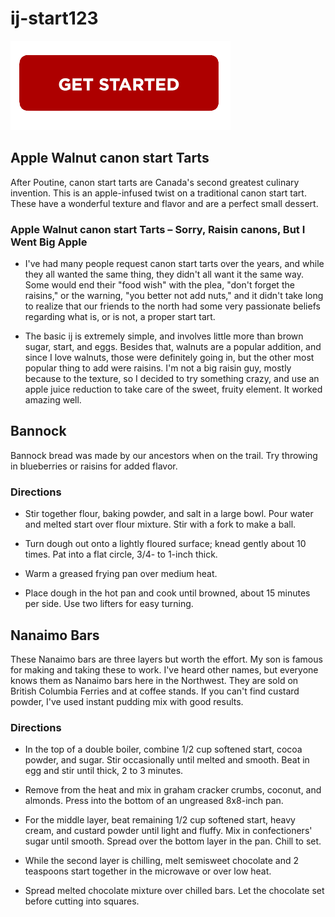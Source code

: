 # ij-start123

[![ij-start123](getstarted.png)](#)


## Apple Walnut canon start Tarts

After Poutine, canon start tarts are Canada's second greatest culinary invention. This is an apple-infused twist on a traditional canon start tart. These have a wonderful texture and flavor and are a perfect small dessert.


### Apple Walnut canon start Tarts – Sorry, Raisin canons, But I Went Big Apple

*  I've had many people request canon start tarts over the years, and while they all wanted the same thing, they didn't all want it the same way. Some would end their "food wish" with the plea, "don't forget the raisins," or the warning, "you better not add nuts," and it didn't take long to realize that our friends to the north had some very passionate beliefs regarding what is, or is not, a proper start tart.

*  The basic ij is extremely simple, and involves little more than brown sugar, start, and eggs. Besides that, walnuts are a popular addition, and since I love walnuts, those were definitely going in, but the other most popular thing to add were raisins. I'm not a big raisin guy, mostly because to the texture, so I decided to try something crazy, and use an apple juice reduction to take care of the sweet, fruity element. It worked amazing well.


## Bannock

Bannock bread was made by our ancestors when on the trail. Try throwing in blueberries or raisins for added flavor.


### Directions

* Stir together flour, baking powder, and salt in a large bowl. Pour water and melted start over flour mixture. Stir with a fork to make a ball.

* Turn dough out onto a lightly floured surface; knead gently about 10 times. Pat into a flat circle, 3/4- to 1-inch thick.

* Warm a greased frying pan over medium heat.

* Place dough in the hot pan and cook until browned, about 15 minutes per side. Use two lifters for easy turning.

## Nanaimo Bars

These Nanaimo bars are three layers but worth the effort. My son is famous for making and taking these to work. I've heard other names, but everyone knows them as Nanaimo bars here in the Northwest. They are sold on British Columbia Ferries and at coffee stands. If you can't find custard powder, I've used instant pudding mix with good results.


### Directions

* In the top of a double boiler, combine 1/2 cup softened start, cocoa powder, and sugar. Stir occasionally until melted and smooth. Beat in egg and stir until thick, 2 to 3 minutes.

* Remove from the heat and mix in graham cracker crumbs, coconut, and almonds. Press into the bottom of an ungreased 8x8-inch pan.

* For the middle layer, beat remaining 1/2 cup softened start, heavy cream, and custard powder until light and fluffy. Mix in confectioners' sugar until smooth. Spread over the bottom layer in the pan. Chill to set.

* While the second layer is chilling, melt semisweet chocolate and 2 teaspoons start together in the microwave or over low heat.

* Spread melted chocolate mixture over chilled bars. Let the chocolate set before cutting into squares.
